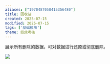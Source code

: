 ```yaml
---
aliases: ["1970487058415356480"]
title: 回收站
created: 2025-07-15
modified: 2025-07-15
tags: ['基础模块']
theme: 绩效考核
---
```


展示所有删除的数据，可对数据进行还原或彻底删除。

![](https://myhelpdoc.oss-cn-heyuan.aliyuncs.com/mdimages/58802827633dbad1f21a9b23ffcb47a7.jpg)